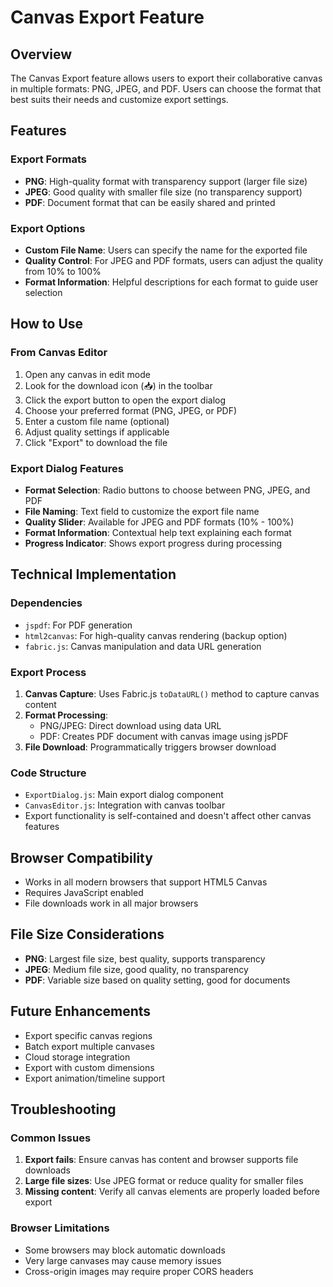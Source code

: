 # Canvas Export Feature

## Overview
The Canvas Export feature allows users to export their collaborative canvas in multiple formats: PNG, JPEG, and PDF. Users can choose the format that best suits their needs and customize export settings.

## Features

### Export Formats
- **PNG**: High-quality format with transparency support (larger file size)
- **JPEG**: Good quality with smaller file size (no transparency support)
- **PDF**: Document format that can be easily shared and printed

### Export Options
- **Custom File Name**: Users can specify the name for the exported file
- **Quality Control**: For JPEG and PDF formats, users can adjust the quality from 10% to 100%
- **Format Information**: Helpful descriptions for each format to guide user selection

## How to Use

### From Canvas Editor
1. Open any canvas in edit mode
2. Look for the download icon (📥) in the toolbar
3. Click the export button to open the export dialog
4. Choose your preferred format (PNG, JPEG, or PDF)
5. Enter a custom file name (optional)
6. Adjust quality settings if applicable
7. Click "Export" to download the file

### Export Dialog Features
- **Format Selection**: Radio buttons to choose between PNG, JPEG, and PDF
- **File Naming**: Text field to customize the export file name
- **Quality Slider**: Available for JPEG and PDF formats (10% - 100%)
- **Format Information**: Contextual help text explaining each format
- **Progress Indicator**: Shows export progress during processing

## Technical Implementation

### Dependencies
- `jspdf`: For PDF generation
- `html2canvas`: For high-quality canvas rendering (backup option)
- `fabric.js`: Canvas manipulation and data URL generation

### Export Process
1. **Canvas Capture**: Uses Fabric.js `toDataURL()` method to capture canvas content
2. **Format Processing**: 
   - PNG/JPEG: Direct download using data URL
   - PDF: Creates PDF document with canvas image using jsPDF
3. **File Download**: Programmatically triggers browser download

### Code Structure
- `ExportDialog.js`: Main export dialog component
- `CanvasEditor.js`: Integration with canvas toolbar
- Export functionality is self-contained and doesn't affect other canvas features

## Browser Compatibility
- Works in all modern browsers that support HTML5 Canvas
- Requires JavaScript enabled
- File downloads work in all major browsers

## File Size Considerations
- **PNG**: Largest file size, best quality, supports transparency
- **JPEG**: Medium file size, good quality, no transparency
- **PDF**: Variable size based on quality setting, good for documents

## Future Enhancements
- Export specific canvas regions
- Batch export multiple canvases
- Cloud storage integration
- Export with custom dimensions
- Export animation/timeline support

## Troubleshooting

### Common Issues
1. **Export fails**: Ensure canvas has content and browser supports file downloads
2. **Large file sizes**: Use JPEG format or reduce quality for smaller files
3. **Missing content**: Verify all canvas elements are properly loaded before export

### Browser Limitations
- Some browsers may block automatic downloads
- Very large canvases may cause memory issues
- Cross-origin images may require proper CORS headers
